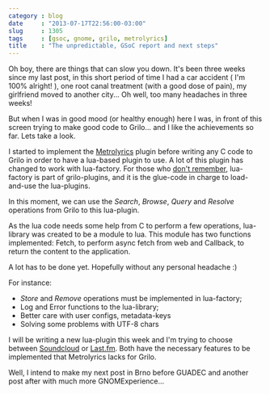 ```yaml
---
category : blog
date     : "2013-07-17T22:56:00-03:00"
slug     : 1305
tags     : [gsoc, gnome, grilo, metrolyrics]
title    : "The unpredictable, GSoC report and next steps"
---
```


Oh boy, there are things that can slow you down. It's been three weeks
since my last post, in this short period of time I had a car accident (
I'm 100% alright! ), one root canal treatment (with a good dose of
pain), my girlfriend moved to another city... Oh well, too many
headaches in three weeks!

But when I was in good mood (or healthy enough) here I was, in front of
this screen trying to make good code to Grilo... and I like the
achievements so far. Lets take a look.

I started to implement the [Metrolyrics](http://www.metrolyrics.com/)
plugin before writing any C code to Grilo in order to have a lua-based
plugin to use. A lot of this plugin has changed to work with
lua-factory. For those who [don't
remember](http://www.victortoso.com/planet-gsoc-project-and-brazil.html),
lua-factory is part of grilo-plugins, and it is the glue-code in charge
to load-and-use the lua-plugins.

In this moment, we can use the _Search_, _Browse_, _Query_ and _Resolve_
operations from Grilo to this lua-plugin.

As the lua code needs some help from C to perform a few operations,
lua-library was created to be a module to lua. This module has two
functions implemented: Fetch, to perform async fetch from web and
Callback, to return the content to the application.

A lot has to be done yet. Hopefully without any personal headache :)

For instance:

* _Store_ and _Remove_ operations must be implemented in lua-factory;
* Log and Error functions to the lua-library;
* Better care with user configs, metadata-keys
* Solving some problems with UTF-8 chars

I will be writing a new lua-plugin this week and I'm trying to choose
between [Soundcloud](https://soundcloud.com/) or
[Last.fm](http://www.last.fm/). Both have the necessary features to be
implemented that Metrolyrics lacks for Grilo.

Well, I intend to make my next post in Brno before GUADEC and another
post after with much more GNOMExperience...
